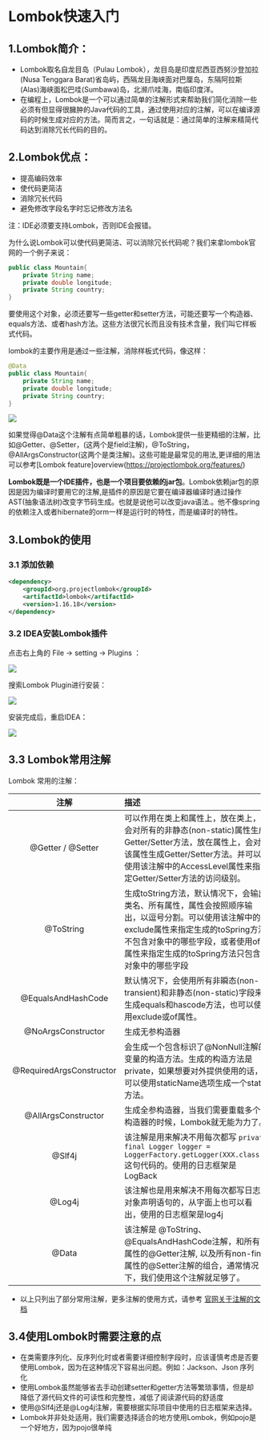 # Lombok快速入门

## 1.Lombok简介：

- Lombok取名自龙目岛（Pulau Lombok），龙目岛是印度尼西亚西努沙登加拉(Nusa Tenggara Barat)省岛屿，西隔龙目海峡面对巴厘岛，东隔阿拉斯(Alas)海峡面松巴哇(Sumbawa)岛，北濒爪哇海，南临印度洋。
- 在编程上，Lombok是一个可以通过简单的注解形式来帮助我们简化消除一些必须有但显得很臃肿的Java代码的工具，通过使用对应的注解，可以在编译源码的时候生成对应的方法。简而言之，一句话就是：通过简单的注解来精简代码达到消除冗长代码的目的。

## 2.Lombok优点：

- 提高编码效率
- 使代码更简洁
- 消除冗长代码
- 避免修改字段名字时忘记修改方法名

注：IDE必须要支持Lombok，否则IDE会报错。

为什么说Lombok可以使代码更简洁、可以消除冗长代码呢？我们来拿lombok官网的一个例子来说：

```java
public class Mountain{
    private String name;
    private double longitude;
    private String country;
}
```

要使用这个对象，必须还要写一些getter和setter方法，可能还要写一个构造器、equals方法、或者hash方法。这些方法很冗长而且没有技术含量，我们叫它样板式代码。

lombok的主要作用是通过一些注解，消除样板式代码，像这样：

```java
@Data
public class Mountain{
    private String name;
    private double longitude;
    private String country;
}
```

![](http://static.top234.top/blog/3/c47a85dd23792891fba2b6ca1a5fe939.png)

如果觉得@Data这个注解有点简单粗暴的话，Lombok提供一些更精细的注解，比如@Getter、@Setter，(这两个是field注解)，@ToString，@AllArgsConstructor(这两个是类注解)。这些可能是最常见的用法,更详细的用法可以参考[Lombok feature]overview(<https://projectlombok.org/features/>)

**Lombok既是一个IDE插件，也是一个项目要依赖的jar包**。Lombok依赖jar包的原因是因为编译时要用它的注解,是插件的原因是它要在编译器编译时通过操作AST(抽象语法树)改变字节码生成。也就是说他可以改变java语法.。他不像spring的依赖注入或者hibernate的orm一样是运行时的特性，而是编译时的特性。

## 3.Lombok的使用

### 3.1 添加依赖

```xml
<dependency>
    <groupId>org.projectlombok</groupId>
    <artifactId>lombok</artifactId>
    <version>1.16.18</version>
</dependency>
```

### 3.2 IDEA安装Lombok插件

点击右上角的 File -> setting -> Plugins ：

![](http://static.top234.top/blog/3/b551f826da027c7c0ea2229669c6a014.png)

搜索Lombok Plugin进行安装：

![](http://static.top234.top/blog/3/356e896e2fd0f1daece4e1ad7bc0a86c.png)

安装完成后，重启IDEA：

![](http://static.top234.top/blog/3/70f69cd3215618d6390ba87e7dbba85f.png)

## 3.3 Lombok常用注解

Lombok 常用的注解：

|           注解           | 描述                                                         |
| :----------------------: | :----------------------------------------------------------- |
|    @Getter / @Setter     | 可以作用在类上和属性上，放在类上，会对所有的非静态(non-static)属性生成Getter/Setter方法，放在属性上，会对该属性生成Getter/Setter方法。并可以使用该注解中的AccessLevel属性来指定Getter/Setter方法的访问级别。 |
|        @ToString         | 生成toString方法，默认情况下，会输出类名、所有属性，属性会按照顺序输出，以逗号分割。可以使用该注解中的exclude属性来指定生成的toSpring方法不包含对象中的哪些字段，或者使用of属性来指定生成的toSpring方法只包含对象中的哪些字段 |
|    @EqualsAndHashCode    | 默认情况下，会使用所有非瞬态(non-transient)和非静态(non-static)字段来生成equals和hascode方法，也可以使用exclude或of属性。 |
|    @NoArgsConstructor    | 生成无参构造器                                               |
| @RequiredArgsConstructor | 会生成一个包含标识了@NonNull注解的变量的构造方法。生成的构造方法是private，如果想要对外提供使用的话，可以使用staticName选项生成一个static方法。 |
|   @AllArgsConstructor    | 生成全参构造器，当我们需要重载多个构造器的时候，Lombok就无能为力了。 |
|          @Slf4j          | 该注解是用来解决不用每次都写 `private final Logger logger = LoggerFactory.getLogger(XXX.class);` 这句代码的。使用的日志框架是LogBack |
|          @Log4j          | 该注解也是用来解决不用每次都写日志对象声明语句的，从字面上也可以看出，使用的日志框架是log4j |
|          @Data           | 该注解是 @ToString、@EqualsAndHashCode注解，和所有属性的@Getter注解, 以及所有non-final属性的@Setter注解的组合，通常情况下，我们使用这个注解就足够了。 |

- 以上只列出了部分常用注解，更多注解的使用方式，请参考 [官网关于注解的文档](https://projectlombok.org/features/index.html)

## 3.4使用Lombok时需要注意的点

- 在类需要序列化、反序列化时或者需要详细控制字段时，应该谨慎考虑是否要使用Lombok，因为在这种情况下容易出问题。例如：Jackson、Json 序列化
- 使用Lombok虽然能够省去手动创建setter和getter方法等繁琐事情，但是却降低了源代码文件的可读性和完整性，减低了阅读源代码的舒适度
- 使用@Slf4j还是@Log4j注解，需要根据实际项目中使用的日志框架来选择。
- Lombok并非处处适用，我们需要选择适合的地方使用Lombok，例如pojo是一个好地方，因为pojo很单纯 